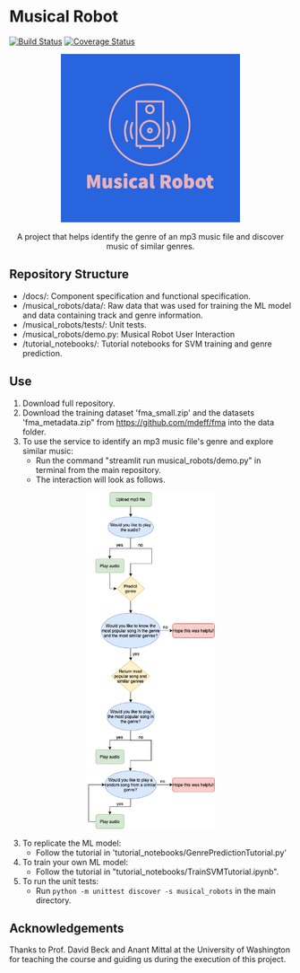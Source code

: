 # Musical Robot
[![Build Status](https://app.travis-ci.com/MusicalRobots/Musical_Robots.svg?branch=main)](https://app.travis-ci.com/MusicalRobots/Musical_Robots)
[![Coverage Status](https://coveralls.io/repos/github/MusicalRobots/Musical_Robots/badge.svg?branch=main)](https://coveralls.io/github/MusicalRobots/Musical_Robots?branch=main)

<p align="center">
	<img src="docs/MusicalRobotLogo2.png" width="320" height="300"> 
</p>

<p align="center">
A project that helps identify the genre of an mp3 music file and discover music of similar genres.
</p>

## Repository Structure
- /docs/: Component specification and functional specification.
- /musical_robots/data/: Raw data that was used for training the ML model and data containing track and genre information.
- /musical_robots/tests/: Unit tests.
- /musical_robots/demo.py: Musical Robot User Interaction
- /tutorial_notebooks/: Tutorial notebooks for SVM training and genre prediction.


## Use
1) Download full repository.
2) Download the training dataset 'fma_small.zip' and the datasets 'fma_metadata.zip" from https://github.com/mdeff/fma into the data folder. 
4) To use the service to identify an mp3 music file's genre and explore similar music:
	- Run the command "streamlit run musical_robots/demo.py" in terminal from the main repository.
	- The interaction will look as follows.
<p align="center">
	<img src="docs/MusicalRobotFlowchart.png" height="600"> 
</p>
	
3) To replicate the ML model:
	- Follow the tutorial in 'tutorial_notebooks/GenrePredictionTutorial.py'
4) To train your own ML model:
	- Follow the tutorial in "tutorial_notebooks/TrainSVMTutorial.ipynb".
5) To run the unit tests:
	- Run `python -m unittest discover -s musical_robots`  in the main directory.
	
## Acknowledgements
Thanks to Prof. David Beck and Anant Mittal at the University of Washington for teaching the course and guiding us during the execution of this project.
